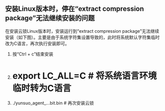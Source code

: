 ## 安装Linux版本时，停在“extract compression package”无法继续安装的问题

在安装云锁Linux版本时，安装运行到“extract compression package”无法继续安装（如下图）。主要是由于系统字符集设置导致的，此时将系统默认字符集临时改为C语言，再次执行安装即可。

1.  按“Ctrl + c”结束安装
2.  # export LC_ALL=C # 将系统语言环境临时转为C语言
3.  ./yunsuo_agent_...bit.bin # 再次安装云锁
